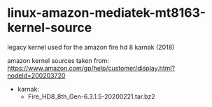 # linux-amazon-mediatek-mt8163-kernel-source

legacy kernel used for the amazon fire hd 8 karnak (2018)

amazon kernel sources taken from: https://www.amazon.com/gp/help/customer/display.html?nodeId=200203720

- karnak:
  - Fire_HD8_8th_Gen-6.3.1.5-20200221.tar.bz2
